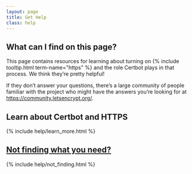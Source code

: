 ```yaml
---
layout: page
title: Get Help
class: help
---
```

## What can I find on this page?

This page contains resources for learning about turning on {% include tooltip.html term-name="https" %} and the role Certbot plays in that process. We think they’re pretty helpful!

If they don’t answer your questions, there’s a large community of people familiar with the project who might have the answers you’re looking for at https://community.letsencrypt.org/.

## Learn about Certbot and HTTPS
{% include help/learn_more.html %}

<h2><a class="anchor" id="not-finding" href="#not-finding">Not finding what you need?</a></h2>
{% include help/not_finding.html %}
